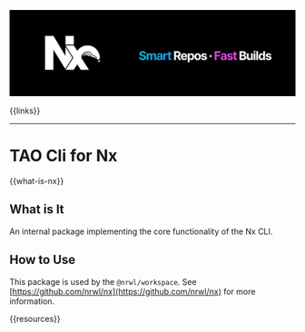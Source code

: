 <p align="center"><img src="https://raw.githubusercontent.com/nrwl/nx/master/images/nx.png" width="600"></p>

{{links}}

<hr>

# TAO Cli for Nx

{{what-is-nx}}

## What is It

An internal package implementing the core functionality of the Nx CLI.

## How to Use

This package is used by the `@nrwl/workspace`. See [https://github.com/nrwl/nx](https://github.com/nrwl/nx) for more information.

{{resources}}
